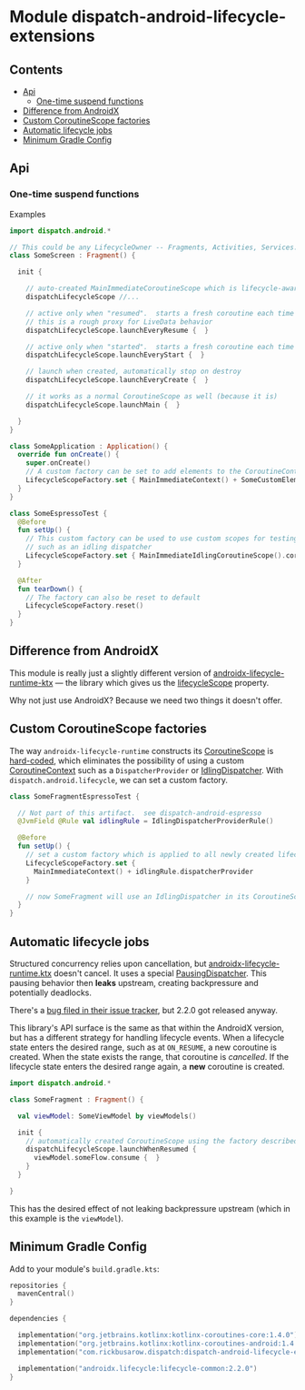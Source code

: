 # Module dispatch-android-lifecycle-extensions

## Contents
<!--- TOC -->

* [Api](#api)
  * [One-time suspend functions](#one-time-suspend-functions)
* [Difference from AndroidX](#difference-from-androidx)
* [Custom CoroutineScope factories](#custom-coroutinescope-factories)
* [Automatic lifecycle jobs](#automatic-lifecycle-jobs)
* [Minimum Gradle Config](#minimum-gradle-config)

<!--- END -->

## Api

### One-time suspend functions

Examples

``` kotlin
import dispatch.android.*

// This could be any LifecycleOwner -- Fragments, Activities, Services...
class SomeScreen : Fragment() {

  init {

    // auto-created MainImmediateCoroutineScope which is lifecycle-aware
    dispatchLifecycleScope //...

    // active only when "resumed".  starts a fresh coroutine each time
    // this is a rough proxy for LiveData behavior
    dispatchLifecycleScope.launchEveryResume {  }

    // active only when "started".  starts a fresh coroutine each time
    dispatchLifecycleScope.launchEveryStart {  }

    // launch when created, automatically stop on destroy
    dispatchLifecycleScope.launchEveryCreate {  }

    // it works as a normal CoroutineScope as well (because it is)
    dispatchLifecycleScope.launchMain {  }

  }
}
```

``` kotlin
class SomeApplication : Application() {
  override fun onCreate() {
    super.onCreate()
    // A custom factory can be set to add elements to the CoroutineContext
    LifecycleScopeFactory.set { MainImmediateContext() + SomeCustomElement() }
  }
}
```

``` kotlin
class SomeEspressoTest {
  @Before
  fun setUp() {
    // This custom factory can be used to use custom scopes for testing,
    // such as an idling dispatcher
    LifecycleScopeFactory.set { MainImmediateIdlingCoroutineScope().coroutineContext }
  }

  @After
  fun tearDown() {
    // The factory can also be reset to default
    LifecycleScopeFactory.reset()
  }
}
```

## Difference from AndroidX

This module is really just a slightly different version of [androidx-lifecycle-runtime-ktx][androidx-lifecycle-runtime-ktx] — the library which gives us the [lifecycleScope][androidx-lifecycleScope] property.

Why not just use AndroidX?  Because we need two things it doesn't offer.

## Custom CoroutineScope factories

The way `androidx-lifecycle-runtime` constructs its [CoroutineScope] is [hard-coded][androidx-lifecycleScope], which eliminates the possibility of using a custom [CoroutineContext] such as a `DispatcherProvider` or [IdlingDispatcher]. With `dispatch.android.lifecycle`, we can set a custom factory.

``` kotlin
class SomeFragmentEspressoTest {

  // Not part of this artifact.  see dispatch-android-espresso
  @JvmField @Rule val idlingRule = IdlingDispatcherProviderRule()

  @Before
  fun setUp() {
    // set a custom factory which is applied to all newly created lifecycleScopes
    LifecycleScopeFactory.set {
      MainImmediateContext() + idlingRule.dispatcherProvider
    }

    // now SomeFragment will use an IdlingDispatcher in its CoroutineScope
  }
}
```

## Automatic lifecycle jobs

Structured concurrency relies upon cancellation, but [androidx-lifecycle-runtime.ktx][androidx-lifecycle-runtime-ktx] doesn't cancel.  It uses a special [PausingDispatcher][androidx-pausingDispatcher]. This pausing behavior then **leaks** upstream, creating backpressure and potentially deadlocks.

There's a [bug filed in their issue tracker][b/146370660], but 2.2.0 got released anyway.

This library's API surface is the same as that within the AndroidX version, but has a different strategy for handling lifecycle events.  When a lifecycle state enters the desired range, such as at `ON_RESUME`, a new coroutine is created.  When the state exists the range, that coroutine is *cancelled*. If the lifecycle state enters the desired range again, a **new** coroutine is created.

``` kotlin
import dispatch.android.*

class SomeFragment : Fragment() {

  val viewModel: SomeViewModel by viewModels()

  init {
    // automatically created CoroutineScope using the factory described above
    dispatchLifecycleScope.launchWhenResumed {
      viewModel.someFlow.consume {  }
    }
  }

}
```

This has the desired effect of not leaking backpressure upstream (which in this example is the `viewModel`).

## Minimum Gradle Config

Add to your module's `build.gradle.kts`:

``` kotlin
repositories {
  mavenCentral()
}

dependencies {

  implementation("org.jetbrains.kotlinx:kotlinx-coroutines-core:1.4.0")
  implementation("org.jetbrains.kotlinx:kotlinx-coroutines-android:1.4.0")
  implementation("com.rickbusarow.dispatch:dispatch-android-lifecycle-extensions:1.0.0-beta05")

  implementation("androidx.lifecycle:lifecycle-common:2.2.0")
}
```


<!--- MODULE dispatch-core-->
<!--- INDEX  -->
<!--- MODULE dispatch-test-->
<!--- INDEX  -->
<!--- MODULE dispatch-test-junit4-->
<!--- INDEX  -->
<!--- MODULE dispatch-test-junit5-->
<!--- INDEX  -->
<!--- MODULE dispatch-android-espresso-->
<!--- INDEX  -->
[IdlingDispatcher]: https://rbusarow.github.io/Dispatch/api/dispatch-android-espresso/dispatch.android.espresso/-idling-dispatcher/index.html
<!--- MODULE dispatch-android-lifecycle-->
<!--- INDEX  -->
<!--- MODULE dispatch-android-viewmodel-->
<!--- INDEX  -->
<!--- MODULE dispatch-android-viewmodel-->
<!--- INDEX  -->
<!--- END -->

[androidx-lifecycle-runtime-ktx]: https://developer.android.com/jetpack/androidx/releases/lifecycle
[b/146370660]: https://issuetracker.google.com/issues/146370660
[CoroutineContext]: https://kotlinlang.org/api/latest/jvm/stdlib/kotlin.coroutines/-coroutine-context/
[CoroutineScope]: https://kotlin.github.io/kotlinx.coroutines/kotlinx-coroutines-core/kotlinx.coroutines/coroutine-scope.html

[androidx-lifecycleScope]: https://cs.android.com/androidx/platform/frameworks/support/+/androidx-master-dev:lifecycle/lifecycle-runtime-ktx/src/main/java/androidx/lifecycle/Lifecycle.kt;l=44

[androidx-pausingDispatcher]: https://cs.android.com/androidx/platform/frameworks/support/+/androidx-master-dev:lifecycle/lifecycle-runtime-ktx/src/main/java/androidx/lifecycle/PausingDispatcher.kt

